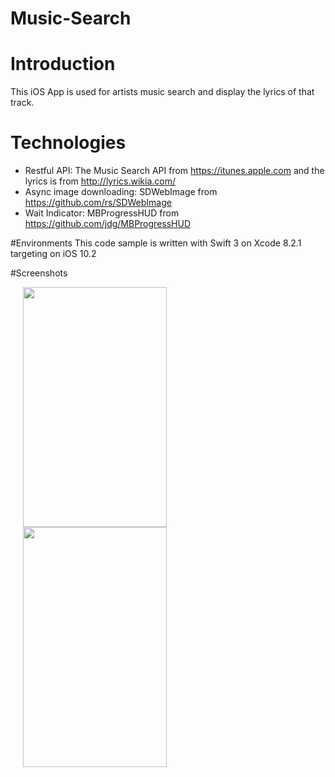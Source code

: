 # Music-Search

# Introduction

This iOS App is used for artists music search and display the lyrics of that track.

# Technologies

* Restful API: The Music Search API from https://itunes.apple.com and the lyrics is from http://lyrics.wikia.com/
* Async image downloading: SDWebImage from https://github.com/rs/SDWebImage
* Wait Indicator: MBProgressHUD from https://github.com/jdg/MBProgressHUD

#Environments
This code sample is written with Swift 3 on Xcode 8.2.1 targeting on iOS 10.2

#Screenshots

<img src="https://github.com/jacky999/Music-Search/wiki/images/MusicSearch-Main.png" height="384" width="230" hspace="20">
<img src="https://github.com/jacky999/Music-Search/wiki/images/MusicSearch-Detail.png" height="384" width="230" hspace="20">
